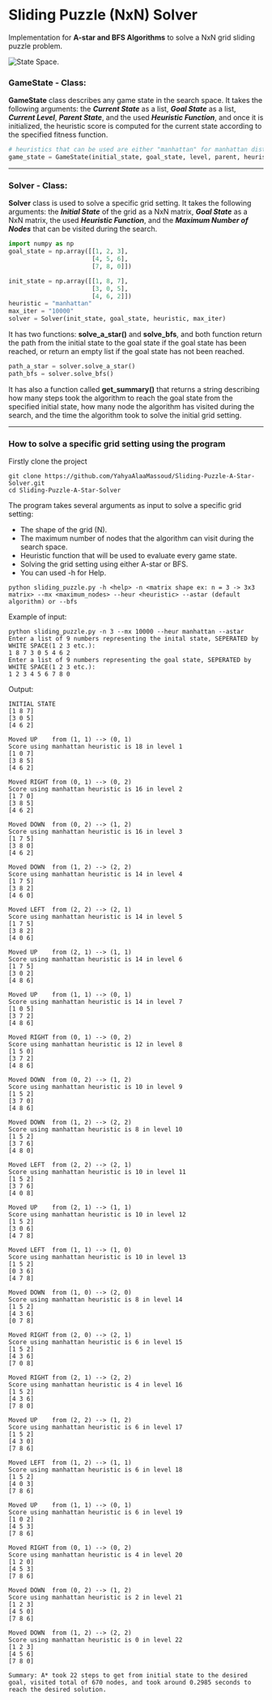 # Sliding Puzzle (NxN) Solver
Implementation for **A-star and BFS Algorithms** to solve a NxN grid sliding puzzle problem.

![State Space.](https://github.com/YahyaAlaaMassoud/Sliding-Puzzle-A-Star-Solver/blob/master/images/state%20space.jpg
"State Space")

### GameState - Class:
**GameState** class describes any game state in the search space. It takes the following arguments: the ***Current State*** as a list, ***Goal State*** as a list, ***Current Level***, ***Parent State***, and the used ***Heuristic Function***, and once it is initialized, the heuristic score is computed for the current state according to the specified fitness function.
```python
# heuristics that can be used are either "manhattan" for manhattan distance or "misplaced_tiles"
game_state = GameState(initial_state, goal_state, level, parent, heuristic_function)
```

<hr/>

### Solver - Class:
**Solver** class is used to solve a specific grid setting. It takes the following arguments: the ***Initial State*** of the grid as a NxN matrix, ***Goal State*** as a NxN matrix, the used ***Heuristic Function***, and the ***Maximum Number of Nodes*** that can be visited during the search.</br>
```python
import numpy as np
goal_state = np.array([[1, 2, 3],
                       [4, 5, 6],
                       [7, 8, 0]])

init_state = np.array([[1, 8, 7],
                       [3, 0, 5],
                       [4, 6, 2]])
heuristic = "manhattan"
max_iter = "10000"
solver = Solver(init_state, goal_state, heuristic, max_iter)
```
It has two functions: **solve_a_star()** and **solve_bfs**, and both function return the path from the initial state to the goal state if the goal state has been reached, or return an empty list if the goal state has not been reached.</br>
```python
path_a_star = solver.solve_a_star()
path_bfs = solver.solve_bfs()
```
It has also a function called **get_summary()** that returns a string describing how many steps took the algorithm to reach the goal state from the specified initial state, how many node the algorithm has visited during the search, and the time the algorithm took to solve the initial grid setting.

<hr/>

### How to solve a specific grid setting using the program
Firstly clone the project
```
git clone https://github.com/YahyaAlaaMassoud/Sliding-Puzzle-A-Star-Solver.git
cd Sliding-Puzzle-A-Star-Solver
```
The program takes several arguments as input to solve a specific grid setting:
 - The shape of the grid (N).
 - The maximum number of nodes that the algorithm can visit during the search space.
 - Heuristic function that will be used to evaluate every game state.
 - Solving the grid setting using either A-star or BFS.
 - You can used -h for Help.
```
python sliding_puzzle.py -h <help> -n <matrix shape ex: n = 3 -> 3x3 matrix> --mx <maximum_nodes> --heur <heuristic> --astar (default algorithm) or --bfs
```
Example of input:
```
python sliding_puzzle.py -n 3 --mx 10000 --heur manhattan --astar
Enter a list of 9 numbers representing the inital state, SEPERATED by WHITE SPACE(1 2 3 etc.): 
1 8 7 3 0 5 4 6 2
Enter a list of 9 numbers representing the goal state, SEPERATED by WHITE SPACE(1 2 3 etc.): 
1 2 3 4 5 6 7 8 0
```
Output:
```
INITIAL STATE
[1 8 7]
[3 0 5]
[4 6 2]

Moved UP    from (1, 1) --> (0, 1)
Score using manhattan heuristic is 18 in level 1
[1 0 7]
[3 8 5]
[4 6 2]

Moved RIGHT from (0, 1) --> (0, 2)
Score using manhattan heuristic is 16 in level 2
[1 7 0]
[3 8 5]
[4 6 2]

Moved DOWN  from (0, 2) --> (1, 2)
Score using manhattan heuristic is 16 in level 3
[1 7 5]
[3 8 0]
[4 6 2]

Moved DOWN  from (1, 2) --> (2, 2)
Score using manhattan heuristic is 14 in level 4
[1 7 5]
[3 8 2]
[4 6 0]

Moved LEFT  from (2, 2) --> (2, 1)
Score using manhattan heuristic is 14 in level 5
[1 7 5]
[3 8 2]
[4 0 6]

Moved UP    from (2, 1) --> (1, 1)
Score using manhattan heuristic is 14 in level 6
[1 7 5]
[3 0 2]
[4 8 6]

Moved UP    from (1, 1) --> (0, 1)
Score using manhattan heuristic is 14 in level 7
[1 0 5]
[3 7 2]
[4 8 6]

Moved RIGHT from (0, 1) --> (0, 2)
Score using manhattan heuristic is 12 in level 8
[1 5 0]
[3 7 2]
[4 8 6]

Moved DOWN  from (0, 2) --> (1, 2)
Score using manhattan heuristic is 10 in level 9
[1 5 2]
[3 7 0]
[4 8 6]

Moved DOWN  from (1, 2) --> (2, 2)
Score using manhattan heuristic is 8 in level 10
[1 5 2]
[3 7 6]
[4 8 0]

Moved LEFT  from (2, 2) --> (2, 1)
Score using manhattan heuristic is 10 in level 11
[1 5 2]
[3 7 6]
[4 0 8]

Moved UP    from (2, 1) --> (1, 1)
Score using manhattan heuristic is 10 in level 12
[1 5 2]
[3 0 6]
[4 7 8]

Moved LEFT  from (1, 1) --> (1, 0)
Score using manhattan heuristic is 10 in level 13
[1 5 2]
[0 3 6]
[4 7 8]

Moved DOWN  from (1, 0) --> (2, 0)
Score using manhattan heuristic is 8 in level 14
[1 5 2]
[4 3 6]
[0 7 8]

Moved RIGHT from (2, 0) --> (2, 1)
Score using manhattan heuristic is 6 in level 15
[1 5 2]
[4 3 6]
[7 0 8]

Moved RIGHT from (2, 1) --> (2, 2)
Score using manhattan heuristic is 4 in level 16
[1 5 2]
[4 3 6]
[7 8 0]

Moved UP    from (2, 2) --> (1, 2)
Score using manhattan heuristic is 6 in level 17
[1 5 2]
[4 3 0]
[7 8 6]

Moved LEFT  from (1, 2) --> (1, 1)
Score using manhattan heuristic is 6 in level 18
[1 5 2]
[4 0 3]
[7 8 6]

Moved UP    from (1, 1) --> (0, 1)
Score using manhattan heuristic is 6 in level 19
[1 0 2]
[4 5 3]
[7 8 6]

Moved RIGHT from (0, 1) --> (0, 2)
Score using manhattan heuristic is 4 in level 20
[1 2 0]
[4 5 3]
[7 8 6]

Moved DOWN  from (0, 2) --> (1, 2)
Score using manhattan heuristic is 2 in level 21
[1 2 3]
[4 5 0]
[7 8 6]

Moved DOWN  from (1, 2) --> (2, 2)
Score using manhattan heuristic is 0 in level 22
[1 2 3]
[4 5 6]
[7 8 0]

Summary: A* took 22 steps to get from initial state to the desired goal, visited total of 670 nodes, and took around 0.2985 seconds to reach the desired solution.
```
